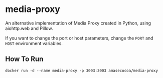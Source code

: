 # media-proxy
An alternative implementation of Media Proxy created in Python, using aiohttp.web and Pillow.

If you want to change the port or host parameters, change the `PORT` and `HOST` environment variables.
## How To Run
```
docker run -d --name media-proxy -p 3003:3003 amasecocoa/media-proxy
```